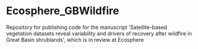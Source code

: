 # Ecosphere_GBWildfire
Repository for publishing code for the manuscript 'Satellite-based vegetation datasets reveal variability and drivers of recovery after wildfire in Great Basin shrublands', which is in review at Ecosphere
